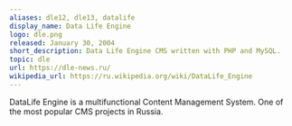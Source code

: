 ```yaml
---
aliases: dle12, dle13, datalife
display_name: Data Life Engine
logo: dle.png
released: January 30, 2004
short_description: Data Life Engine CMS written with PHP and MySQL.
topic: dle
url: https://dle-news.ru/
wikipedia_url: https://ru.wikipedia.org/wiki/DataLife_Engine
---
```


DataLife Engine is a multifunctional Content Management System. One of the most
popular CMS projects in Russia.
